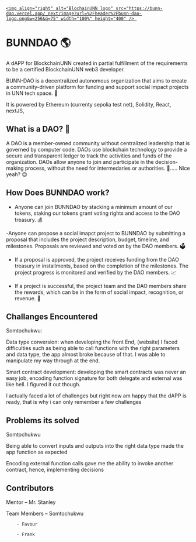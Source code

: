 <div> 

  <a href="/"> 

    <img align="right" alt="BlochainUNN logo" src="https://bunn-dao.vercel.app/_next/image?url=%2Fheader%2Fbunn-dao-logo.png&w=256&q=75" width="100%" height="400" /> 

  </a> 

</div> 

  

# BUNNDAO 🌎 

A dAPP for BlockchainUNN created in partial fulfillment of the requirements to be a certified BlockchainUNN web3 developer. 

BUNN-DAO is a decentralized autonomous organization that aims to create a community-driven platform for funding and support social impact projects in UNN tech space. 🙌 

It is powered by Ethereum (currenty sepolia test net), Solidity, React, nextJS, 

  

## What is a DAO? 🤔  

A DAO is a member-owned community without centralized leadership that is governed by computer code. DAOs use blockchain technology to provide a secure and transparent ledger to track the activities and funds of the organization. DAOs allow anyone to join and participate in the decision-making process, without the need for intermedaries or authorities. 💯..... Nice yeah? 😉 

  

  

## How Does BUNNDAO work?  

- Anyone can join BUNNDAO by stacking a minimum amount of our tokens, staking our tokens grant voting rights and access to the DAO treasury. 💰 

-Anyone can propose a social imapct project to BUNNDAO by submitting a proposal that includes the project description, budget, timeline, and milestones. Proposals are reviewed and voted on by the DAO members. 🗳️ 

- If a proposal is approved, the project receives funding from the DAO treasury in installments, based on the completion of the milestones. The project progress is monitored and verified by the DAO members. 📈 

-  If a project is successful, the project team and the DAO members share the rewards, which can be in the form of social impact, recognition, or revenue. 🎁 

 

## Challanges Encountered  

Somtochukwu: 

Data type conversion: when developing the front End, (website) I faced difficulties such as being able to call functions with the right parameters and data type, the app almost broke because of that. I was able to manipulate my way through at the end. 

Smart contract development: developing the smart contracts was never an easy job, encoding function signature for both delegate and external was like hell. I figured it out though. 

I actually faced a lot of challenges but right now am happy that the dAPP is ready, that is why i can only remember a few challenges 

## Problems its solved  

Somtochukwu 

Being able to convert inputs and outputs into the right data type made the app function as expected  

Encoding external function calls gave me the ability to invoke another contract, hence, implementing decisions 

 

## Contributors  

Mentor – Mr. Stanley 

Team Members – Somtochukwu 

		- Favour 

		- Frank 
